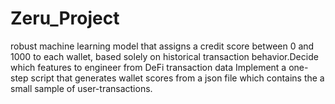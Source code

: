 # Zeru_Project
robust machine learning model that assigns a credit score between 0 and 1000 to each wallet, based solely on historical transaction behavior.Decide which features to engineer from DeFi transaction data Implement a one-step script that generates wallet scores from a json file which contains the a small sample of user-transactions.

